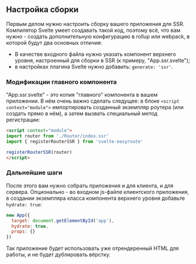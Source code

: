 ## Настройка сборки

Первым делом нужно настроить сборку вашего приложения для 
SSR. Компилятор Svelte умеет создавать такой код, поэтому 
всё, что вам нужно - создать дополнительную конфигурацию 
в rollup или webpack, в которой будут два основных отличия:

* В качестве входного файла нужно указать компонент верхнего
уровня, настроенный для сборки в SSR (к примеру, "App.ssr.svelte");
* в настройках плагина Svelte нужно добавить: `generate: 'ssr'`.

### Модификации главного компонента

"App.ssr.svelte" - это копия "главного" компонента 
в вашем приложении. В нём очень важно сделать следущее: 
в блоке `<script context="module">` импортировать 
созданный экземпляр роутера (или создать прямо в нём), а 
затем вызвать специальный метод регистрации:

```html
<script context="module">
import router from './Router/index.ssr'
import { registerRouterSSR } from 'svelte-easyroute'

registerRouterSSR(router)
</script>
```

### Дальнейшие шаги

После этого вам нужно собрать приложения и для клиента, и для 
сервера. Опционально - во входном js-файле клиентского приложения,
в создании экземпляра класса компонента верхнего уровня 
добавьте `hydrate: true`:

```javascript
new App({
  target: document.getElementById('app'),
  hydrate: true,
  props: {}
})
```

Так приложение будет использовать уже отрендеренный HTML 
для работы, и не будет дублировать вёрстку. 